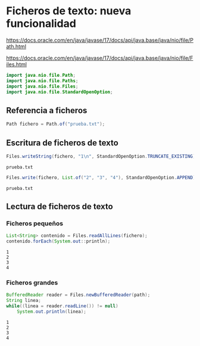 # Ficheros de texto: nueva funcionalidad

https://docs.oracle.com/en/java/javase/17/docs/api/java.base/java/nio/file/Path.html

https://docs.oracle.com/en/java/javase/17/docs/api/java.base/java/nio/file/Files.html


```Java
import java.nio.file.Path;
import java.nio.file.Paths;
import java.nio.file.Files;
import java.nio.file.StandardOpenOption;
```

## Referencia a ficheros


```Java
Path fichero = Path.of("prueba.txt");
```

## Escritura de ficheros de texto 


```Java
Files.writeString(fichero, "1\n", StandardOpenOption.TRUNCATE_EXISTING);
```




    prueba.txt




```Java
Files.write(fichero, List.of("2", "3", "4"), StandardOpenOption.APPEND); 
```




    prueba.txt



## Lectura de ficheros de texto

### Ficheros pequeños


```Java
List<String> contenido = Files.readAllLines(fichero);
contenido.forEach(System.out::println);
```

    1
    2
    3
    4
    

### Ficheros grandes


```Java
BufferedReader reader = Files.newBufferedReader(path);
String linea;
while((linea = reader.readLine()) != null)
    System.out.println(linea);
```

    1
    2
    3
    4
    
